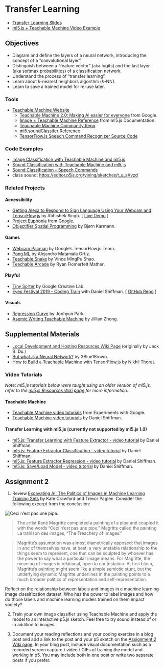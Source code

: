 # Transfer Learning

- [Transfer Learning Slides](https://docs.google.com/presentation/d/1ilHibCDFqe6mM7wlv6PE0woH2nlSiaINudRziaZ72OY/edit?usp=sharing)
- [ml5.js + Teachable Machine Video Example](https://editor.p5js.org/ima_ml/sketches/vOSSEZwGf)

## Objectives

- Diagram and define the layers of a neural network, introducing the concept of a “convolutional layer”.
- Distinguish between a “feature vector” (aka logits) and the last layer (aka softmax probabilities) of a classification network.
- Understand the process of “transfer learning”.
- Learn about k-nearest neighbors algorithm (_k_-NN).
- Learn to save a trained model for re-use later.

### Tools

- [Teachable Machine Website](https://teachablemachine.withgoogle.com)
  - [Teachable Machine 2.0: Making AI easier for everyone](https://youtu.be/T2qQGqZxkD0) from Google.
  - [Image + Teachable Machine Reference](https://docs.ml5js.org/#/reference/image-classifier-tm) from ml5.js Documentation.
  - [Teachable Machine Community Repo](https://github.com/googlecreativelab/teachablemachine-community)
  - [ml5.soundClassifer Reference](https://docs.ml5js.org/#/reference/sound-classifier)
  - [TensorFlow.js Speech Command Recognizer Source Code](https://github.com/tensorflow/tfjs-models/tree/master/speech-commands)

### Code Examples

- [Image Classification with Teachable Machine and ml5.js](https://editor.p5js.org/ml5/sketches/VvGXajA36)
- [Sound Classification with Teachable Machine and ml5.js](https://editor.p5js.org/ml5/sketches/mXeiNXSTU)
- [Sound Classification - Speech Commands](https://editor.p5js.org/ml5/sketches/HUm7NYMW3)
- class sound: https://editor.p5js.org/yining/sketches/t_u_sXvzd

### Related Projects

#### Accessibility

- [Getting Alexa to Respond to Sign Language Using Your Webcam and TensorFlow.js](https://medium.com/tensorflow/getting-alexa-to-respond-to-sign-language-using-your-webcam-and-tensorflow-js-735ccc1e6d3f) by Abhishek Singh. [ [Live Demo](https://shekit.github.io/alexa-sign-language-translator/) ]
- [Project Euphonia](https://www.youtube.com/watch?v=OAdegPmkK-o) from Google.
- [Objectifier Spatial Programming](https://experiments.withgoogle.com/ai/objectifier-spatial-programming) by Bjørn Karmann.

#### Games

- [Webcam Pacman](https://storage.googleapis.com/tfjs-examples/webcam-transfer-learning/dist/index.html) by Google’s TensorFlow.js Team.
- [Pong ML](https://github.com/matamalaortiz/Pong-ML) by Alejandro Matamala Ortiz.
- [Teachable Snake](https://experiments.withgoogle.com/teachable-snake) by Vince MingPu Shao.
- [Teachable Arcade](https://ryancan.build/projects/teachable-arcade) by Ryan Flomerfelt Mather.

#### Playful

- [Tiny Sorter](https://experiments.withgoogle.com/tiny-sorter) by Google Creative Lab.
- [Eyeo Festival 2019 - Coding Train](https://vimeo.com/354276216) with Daniel Shiffman. [ [GitHub Repo](https://github.com/CodingTrain/Eyeo-Festival-2019) ]

#### Visuals

- [Regression Curve](https://github.com/byjoohyunpark/regression-curve) by Joohyun Park.
- [Asemic Writing Teachable Machine](http://blog.jzhong.today/computationaltypo/Asemic-Writing-Teachable-Machine/) by Jillian Zhong.

## Supplemental Materials

- [Local Development and Hosting Resources Wiki Page](https://github.com/ml5js/Intro-ML-Arts-IMA-F25/wiki/Local-Development-and-Hosting-Resources) (originally by Jack B. Du.)
- [But what _is_ a Neural Network?](https://youtu.be/aircAruvnKk) by 3Blue1Brown.
- [How to Build a Teachable Machine with TensorFlow.js](https://observablehq.com/@nsthorat/how-to-build-a-teachable-machine-with-tensorflow-js) by Nikhil Thorat.

### Video Tutorials

_Note: ml5.js tutorials below were taught using an older version of ml5.js, refer to the [ml5.js Resources Wiki page](https://github.com/ml5js/Intro-ML-Arts-IMA-F25/wiki/ml5.js-Resources#ml5js-10-resources) for more information._

#### Teachable Machine

- [Teachable Machine video tutorials](https://www.youtube.com/playlist?list=PLJfHZtseuscuTQfodmFnbZ3rBgCWsRT9t) from Experiments with Google.
- [Teachable Machine video tutorials](https://thecodingtrain.com/tracks/teachable-machine) by Daniel Shiffman.

#### Transfer Learning with ml5.js (currently not supported by ml5.js 1.0)

- [ml5.js: Transfer Learning with Feature Extractor - video tutorial](https://youtu.be/kRpZ5OqUY6Y?list=PLRqwX-V7Uu6YPSwT06y_AEYTqIwbeam3y) by Daniel Shiffman.
- [ml5.js: Feature Extractor Classification - video tutorial](https://youtu.be/eeO-rWYFuG0?list=PLRqwX-V7Uu6YPSwT06y_AEYTqIwbeam3y) by Daniel Shiffman.
- [ml5.js: Feature Extractor Regression - video tutorial](https://youtu.be/aKgq0m1YjvQ?list=PLRqwX-V7Uu6YPSwT06y_AEYTqIwbeam3y) by Daniel Shiffman.
- [ml5.js: Save/Load Model - video tutorial](https://youtu.be/eU7gIy3xV30?list=PLRqwX-V7Uu6YPSwT06y_AEYTqIwbeam3y) by Daniel Shiffman.

## Assignment 2

1. Review [Excavating AI: The Politics of Images in Machine Learning Training Sets](https://www.excavating.ai) by Kate Crawford and Trevor Paglen. Consider the following excerpt from the conclusion:

![Ceci n’est pas une pipe.](https://upload.wikimedia.org/wikipedia/en/b/b9/MagrittePipe.jpg)

> The artist René Magritte completed a painting of a pipe and coupled it with the words “Ceci n’est pas une pipe.” Magritte called the painting La trahison des images, “The Treachery of Images.”

> Magritte’s assumption was almost diametrically opposed: that images in and of themselves have, at best, a very unstable relationship to the things seem to represent, one that can be sculpted by whoever has the power to say what a particular image means. For Magritte, the meaning of images is relational, open to contestation. At first blush, Magritte’s painting might seem like a simple semiotic stunt, but the underlying dynamic Magritte underlines in the painting points to a much broader politics of representation and self-representation.

Reflect on the relationship between labels and images in a machine learning image classification dataset. Who has the power to label images and how do those labels and machine learning models trained on them impact society?

2. Train your own image classifier using Teachable Machine and apply the model to an interactive p5.js sketch. Feel free to try sound instead of or in addition to images.

3. Document your reading reflections and your coding exercise in a blog post and add a link to the post and your p5 sketch on the [Assignment 2 Wiki page](https://github.com/ml5js/Intro-ML-Arts-IMA-F25/wiki/Assignment-2). In your blog post, include visual documentation such as a recorded screen capture / video / GIFs of training the model and working in p5. You may include both in one post or write two separate posts if you prefer.
